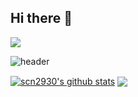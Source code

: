 ## Hi there 👋

<!--
**scn2930/scn2930** is a ✨ _special_ ✨ repository because its `README.md` (this file) appears on your GitHub profile.

Here are some ideas to get you started:

- 🔭 I’m currently working on ...
- 🌱 I’m currently learning ...
- 👯 I’m looking to collaborate on ...
- 🤔 I’m looking for help with ...
- 💬 Ask me about ...
- 📫 How to reach me: ...
- 😄 Pronouns: ...
- ⚡ Fun fact: ...
-->
 <img src="https://capsule-render.vercel.app/api?type=venom&color=색상코드&height=높이&section=header&text=텍스트&fontSize=텍스트크기" />

![header](https://capsule-render.vercel.app/api?type=venom&color=auto&height=300&section=header&text=FrontEndDeveloper&fontSize=90)

 <a href="https://github.com/scn2930/github-readme-stats"><img align="center" src="https://github-readme-stats.vercel.app/api?username=scn2930&show_icons=true&include_all_commits=true&theme=buefy&hide_border=true" alt="scn2930's github stats" /></a>
 <a href="https://github.com/scn2930/github-readme-stats"><img align="center" src="https://github-readme-stats.vercel.app/api/top-langs/?username=scn2930&layout=compact&theme=buefy&hide_border=true" /></a> 
